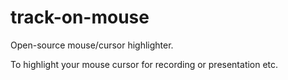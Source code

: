 # track-on-mouse
Open-source mouse/cursor highlighter.

To highlight your mouse cursor for recording or presentation etc.
